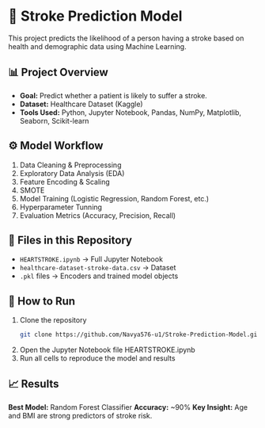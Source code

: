 # 🧠 Stroke Prediction Model

This project predicts the likelihood of a person having a stroke based on health and demographic data using Machine Learning.

## 📊 Project Overview
- **Goal:** Predict whether a patient is likely to suffer a stroke.
- **Dataset:** Healthcare Dataset (Kaggle)
- **Tools Used:** Python, Jupyter Notebook, Pandas, NumPy, Matplotlib, Seaborn, Scikit-learn

## ⚙️ Model Workflow
1. Data Cleaning & Preprocessing  
2. Exploratory Data Analysis (EDA)  
3. Feature Encoding & Scaling
4. SMOTE
5. Model Training (Logistic Regression, Random Forest, etc.)
6. Hyperparameter Tunning
7. Evaluation Metrics (Accuracy, Precision, Recall)

## 📁 Files in this Repository
- `HEARTSTROKE.ipynb` → Full Jupyter Notebook  
- `healthcare-dataset-stroke-data.csv` → Dataset  
- `.pkl` files → Encoders and trained model objects  

## 🚀 How to Run
1. Clone the repository  
   ```bash
   git clone https://github.com/Navya576-u1/Stroke-Prediction-Model.git
2. Open the Jupyter Notebook file HEARTSTROKE.ipynb
3. Run all cells to reproduce the model and results

## 📈 Results

**Best Model:** Random Forest Classifier
**Accuracy:** ~90%
**Key Insight:** Age and BMI are strong predictors of stroke risk.
